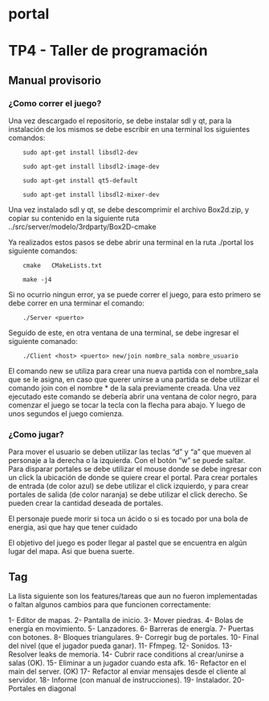# portal
# TP4 - Taller de programación

## Manual provisorio

### ¿Como correr el juego?
Una vez descargado el repositorio, se debe instalar sdl y qt, para la instalación de los mismos se debe escribir en una terminal los siguientes comandos:

		sudo apt-get install libsdl2-dev

		sudo apt-get install libsdl2-image-dev
		
		sudo apt-get install qt5-default

		sudo apt-get install libsdl2-mixer-dev

Una vez instalado sdl y qt, se debe descomprimir el archivo Box2d.zip, y copiar su contenido en la siguiente ruta ../src/server/modelo/3rdparty/Box2D-cmake

Ya realizados estos pasos se debe abrir una terminal en la ruta ./portal los siguiente comandos:

		cmake 	CMakeLists.txt

		make -j4

Si no ocurrio ningun error, ya se puede correr el juego, para esto primero se debe correr en una terminar el comando: 

		./Server <puerto>

Seguido de este, en otra ventana de una terminal, se debe ingresar el siguiente comanado:

		./Client <host> <puerto> new/join nombre_sala nombre_usuario

El comando new se utiliza para crear una nueva partida con el nombre_sala que se le asigna, en caso que querer unirse a una partida se debe utilizar el comando join con el nombre * de la sala previamente creada.
Una vez ejecutado este comando se debería abrir una ventana de color negro, para comenzar el juego se tocar la tecla con la flecha para abajo. Y luego de unos segundos el juego comienza.

### ¿Como jugar?
Para mover el usuario se deben utilizar las teclas “d” y “a” que mueven al personaje a la derecha o la izquierda. Con el botón “w” se puede saltar.
Para disparar portales se debe utilizar el mouse donde  se debe ingresar con un click la ubicación de donde se quiere crear el portal. Para crear portales de entrada (de color azul) se debe utilizar el click izquierdo, y para crear portales de salida (de color naranja) se debe utilizar el click derecho. Se pueden crear la cantidad deseada de portales.

El personaje puede morir si toca un ácido o si es tocado por una bola de energia, asi que hay que tener cuidado

El objetivo del juego es poder llegar al pastel que se encuentra en algún lugar del mapa. Asi que buena suerte.

## Tag

La lista siguiente son los features/tareas que aun no fueron implementadas o faltan algunos cambios para que funcionen correctamente:

1- Editor de mapas.
2- Pantalla de inicio.
3- Mover piedras.
4- Bolas de energía en movimiento.
5- Lanzadores.
6- Barreras de energía.
7- Puertas con botones.
8- Bloques triangulares.
9- Corregir bug de portales.
10- Final del nivel (que el jugador pueda ganar).
11- Ffmpeg.
12- Sonidos.
13- Resolver leaks de memoria.
14- Cubrir race conditions al crear/unirse a salas (OK).
15- Eliminar a un jugador cuando esta afk.
16- Refactor en el main del server. (OK)
17- Refactor al enviar mensajes desde el cliente al servidor.
18- Informe (con manual de instrucciones).
19- Instalador.
20- Portales en diagonal

